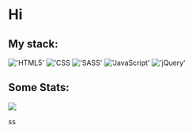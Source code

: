 # Hi 
## My stack:

!['HTML5'](https://img.shields.io/badge/HTML5-E34F26?style=for-the-badge&logo=html5&logoColor=white)
!['CSS](https://img.shields.io/badge/CSS3-1572B6?style=for-the-badge&logo=css3&logoColor=white)
!['SASS'](https://img.shields.io/badge/Sass-CC6699?style=for-the-badge&logo=sass&logoColor=white)
!['JavaScript'](https://img.shields.io/badge/JavaScript-323330?style=for-the-badge&logo=javascript&logoColor=F7DF1E)
!['jQuery'](https://img.shields.io/badge/jQuery-0769AD?style=for-the-badge&logo=jquery&logoColor=white)

<!-- ![](https://lingtalfi.com/services/pngtext?color=00a7ff&size=15&text=Contacts) -->
## Some Stats:
<a href='https://www.codewars.com/users/Volshebnik09'>![](https://www.codewars.com/users/Volshebnik09/badges/large)</a>

ss